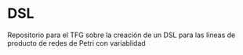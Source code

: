 # DSL

Repositorio para el TFG sobre la creación de un DSL para las líneas de producto de redes de Petri con variablidad
